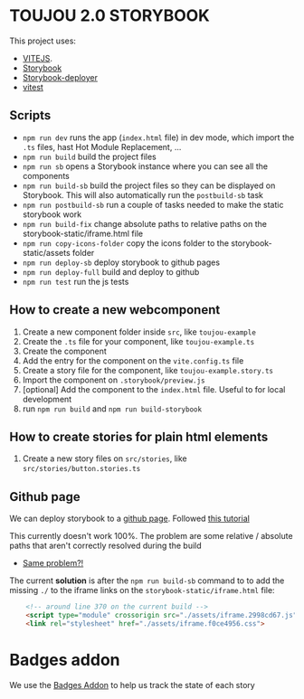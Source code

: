 # TOUJOU 2.0 STORYBOOK

This project uses:
- [VITEJS](https://vitejs.dev/).
- [Storybook](https://storybook.js.org/)
- [Storybook-deployer](https://github.com/storybookjs/storybook-deployer)
- [vitest](https://github.com/vitest-dev/vitest#readme)

## Scripts

- `npm run dev` runs the app (`index.html` file) in dev mode, which import the `.ts` files, hast Hot Module Replacement, ...
- `npm run build` build the project files
- `npm run sb` opens a Storybook instance where you can see all the components
- `npm run build-sb` build the project files so they can be displayed on Storybook. This will also automatically run the `postbuild-sb` task
- `npm run postbuild-sb` run a couple of tasks needed to make the static storybook work
- `npm run build-fix` change absolute paths to relative paths on the storybook-static/iframe.html file
- `npm run copy-icons-folder` copy the icons folder to the storybook-static/assets folder
- `npm run deploy-sb` deploy storybook to github pages
- `npm run deploy-full` build and deploy to github
- `npm run test` run the js tests

## How to create a new webcomponent
1. Create a new component folder inside `src`, like `toujou-example`
2. Create the `.ts` file for your component, like `toujou-example.ts`
3. Create the component
4. Add the entry for the component on the `vite.config.ts` file
5. Create a story file for the component, like `toujou-example.story.ts`
6. Import the component on `.storybook/preview.js`
7. [optional] Add the component to the `index.html` file. Useful to for local development
8. run `npm run build` and `npm run build-storybook`

## How to create stories for plain html elements
1. Create a new story files on `src/stories`, like `src/stories/button.stories.ts`

## Github page
We can deploy storybook to a [github page](https://toujou.github.io/toujou-v2-prototypes/). Followed [this tutorial](https://medium.com/swlh/how-to-deploy-storybook-to-github-pages-4894097d49ab)

This currently doesn't work 100%.
The problem are some relative / absolute paths that aren't correctly resolved during the build

- [Same problem?!](https://github.com/storybookjs/storybook/issues/11694)

The current **solution** is after the `npm run build-sb` command to to add the missing `./` to the iframe links on the `storybook-static/iframe.html` file:

```html
    <!-- around line 370 on the current build -->
    <script type="module" crossorigin src="./assets/iframe.2998cd67.js"></script>
    <link rel="stylesheet" href="./assets/iframe.f0ce4956.css">
```

# Badges addon
We use the [Badges Addon](https://storybook.js.org/addons/@geometricpanda/storybook-addon-badges) to help us track the state of each story